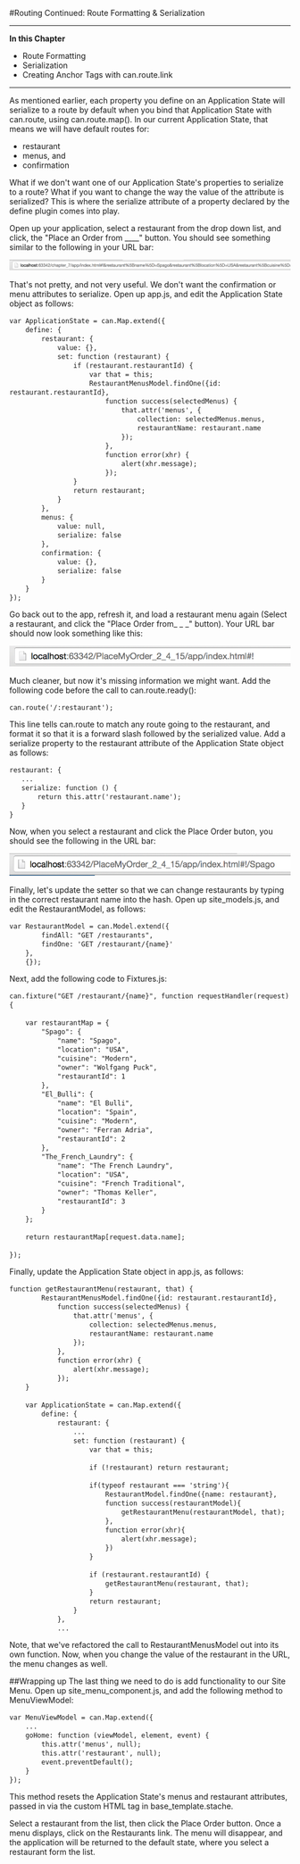 #Routing Continued: Route Formatting & Serialization

- - -
**In this Chapter**
 - Route Formatting
 - Serialization
 - Creating Anchor Tags with can.route.link

- - -

As mentioned earlier, each property you define on an Application State will serialize to a route by default when you bind that Application State with can.route, using can.route.map(). In our current Application State, that means we will have default routes for:

- restaurant
- menus, and
- confirmation

What if we don't want one of our Application State's properties to serialize to a route? What if you want to change the way the value of the attribute is serialized? This is where the serialize attribute of a property declared by the define plugin comes into play.

Open up your application, select a restaurant from the drop down list, and click, the "Place an Order from ____" button. You should see something similar to the following in your URL bar:

![](images/9_routes_and_serialization/NastyUrlBar.png)

That's not pretty, and not very useful. We don't want the confirmation or menu attributes to serialize. Open up app.js, and edit the Application State object as follows:

    var ApplicationState = can.Map.extend({
        define: {
            restaurant: {
                value: {},
                set: function (restaurant) {
                    if (restaurant.restaurantId) {
                        var that = this;
                        RestaurantMenusModel.findOne({id: restaurant.restaurantId},
                            function success(selectedMenus) {
                                that.attr('menus', {
                                    collection: selectedMenus.menus,
                                    restaurantName: restaurant.name
                                });
                            },
                            function error(xhr) {
                                alert(xhr.message);
                            });
                    }
                    return restaurant;
                }
            },
            menus: {
                value: null,
                serialize: false
            },
            confirmation: {
                value: {},
                serialize: false
            }
        }
    });

Go back out to the app, refresh it, and load a restaurant menu again (Select a restaurant, and click the "Place Order from_ _ _" button). Your URL bar should now look something like this:

![](images/9_routes_and_serialization/CleanUrlBar.png)

Much cleaner, but now it's missing information we might want. Add the following code before the call to can.route.ready():

	can.route('/:restaurant');

This line tells can.route to match any route going to the restaurant, and format it so that it is a forward slash followed by the serialized value. Add a serialize property to the restaurant attribute of the Application State object as follows:

    restaurant: {
       ...
       serialize: function () {
           return this.attr('restaurant.name');
       }
    }

Now, when you select a restaurant and click the Place Order buton, you should see the following in the URL bar:

![](images/9_routes_and_serialization/FormattedRouteUrlBar.png)

Finally, let's update the setter so that we can change restaurants by typing in the correct restaurant name into the hash. Open up site_models.js, and edit the RestaurantModel, as follows:

	var RestaurantModel = can.Model.extend({
            findAll: "GET /restaurants",
            findOne: 'GET /restaurant/{name}'
        },
        {});

Next, add the following code to Fixtures.js:

	can.fixture("GET /restaurant/{name}", function requestHandler(request) {

        var restaurantMap = {
            "Spago": {
                "name": "Spago",
                "location": "USA",
                "cuisine": "Modern",
                "owner": "Wolfgang Puck",
                "restaurantId": 1
            },
            "El_Bulli": {
                "name": "El Bulli",
                "location": "Spain",
                "cuisine": "Modern",
                "owner": "Ferran Adria",
                "restaurantId": 2
            },
            "The_French_Laundry": {
                "name": "The French Laundry",
                "location": "USA",
                "cuisine": "French Traditional",
                "owner": "Thomas Keller",
                "restaurantId": 3
            }
        };

        return restaurantMap[request.data.name];

    });

Finally, update the Application State object in app.js, as follows:

	function getRestaurantMenu(restaurant, that) {
            RestaurantMenusModel.findOne({id: restaurant.restaurantId},
                function success(selectedMenus) {
                    that.attr('menus', {
                        collection: selectedMenus.menus,
                        restaurantName: restaurant.name
                    });
                },
                function error(xhr) {
                    alert(xhr.message);
                });
        }

        var ApplicationState = can.Map.extend({
            define: {
                restaurant: {
                    ...
                    set: function (restaurant) {
                        var that = this;

                        if (!restaurant) return restaurant;

                        if(typeof restaurant === 'string'){
                            RestaurantModel.findOne({name: restaurant},
                            function success(restaurantModel){
                                getRestaurantMenu(restaurantModel, that);
                            },
                            function error(xhr){
                                alert(xhr.message);
                            })
                        }

                        if (restaurant.restaurantId) {
                            getRestaurantMenu(restaurant, that);
                        }
                        return restaurant;
                    }
                },
                ...

Note, that we've refactored the call to RestaurantMenusModel out into its own function. Now, when you change the value of the restaurant in the URL, the menu changes as well.

##Wrapping up
The last thing we need to do is add functionality to our Site Menu. Open up site_menu_component.js, and add the following method to MenuViewModel:

	var MenuViewModel = can.Map.extend({
		...
        goHome: function (viewModel, element, event) {
            this.attr('menus', null);
            this.attr('restaurant', null);
            event.preventDefault();
        }
    });

This method resets the Application State's menus and restaurant attributes, passed in via the custom HTML tag in base_template.stache.

Select a restaurant from the list, then click the Place Order button. Once a menu displays, click on the Restaurants link. The menu will disappear, and the application will be returned to the default state, where you select a restaurant form the list.
